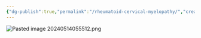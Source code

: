 ```yaml
---
{"dg-publish":true,"permalink":"/rheumatoid-cervical-myelopathy/","created":"2024-05-14T05:55:07.056-07:00","updated":"2025-09-24T10:37:38.250-07:00"}
---
```




![Pasted image 20240514055512.png](/img/user/assets/Pasted%20image%2020240514055512.png)

